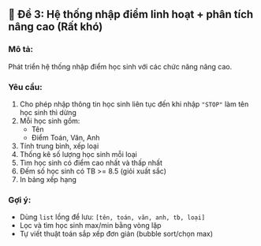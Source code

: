 ## 🔴 Đề 3: Hệ thống nhập điểm linh hoạt + phân tích nâng cao (Rất khó)

### Mô tả:
Phát triển hệ thống nhập điểm học sinh với các chức năng nâng cao.

### Yêu cầu:
1. Cho phép nhập thông tin học sinh liên tục đến khi nhập `"STOP"` làm tên học sinh thì dừng
2. Mỗi học sinh gồm:
   - Tên
   - Điểm Toán, Văn, Anh
3. Tính trung bình, xếp loại
4. Thống kê số lượng học sinh mỗi loại
5. Tìm học sinh có điểm cao nhất và thấp nhất
6. Đếm số học sinh có TB >= 8.5 (giỏi xuất sắc)
7. In bảng xếp hạng

### Gợi ý:
- Dùng `list` lồng để lưu: `[tên, toán, văn, anh, tb, loại]`
- Lọc và tìm học sinh max/min bằng vòng lặp
- Tự viết thuật toán sắp xếp đơn giản (bubble sort/chọn max)

